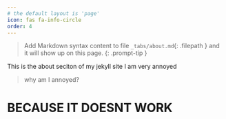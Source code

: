 ```yaml
---
# the default layout is 'page'
icon: fas fa-info-circle
order: 4
---
```


> Add Markdown syntax content to file `_tabs/about.md`{: .filepath } and it will show up on this page.
{: .prompt-tip }

This is the about seciton of my jekyll site
I am very annoyed
> why am I annoyed?
# BECAUSE IT DOESNT WORK
